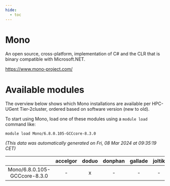 ```yaml
---
hide:
  - toc
---
```


Mono
====


An open source, cross-platform, implementation of C# and the CLR that is binary compatible with Microsoft.NET.

https://www.mono-project.com/
# Available modules


The overview below shows which Mono installations are available per HPC-UGent Tier-2cluster, ordered based on software version (new to old).

To start using Mono, load one of these modules using a `module load` command like:

```shell
module load Mono/6.8.0.105-GCCcore-8.3.0
```

*(This data was automatically generated on Fri, 08 Mar 2024 at 09:35:19 CET)*  

| |accelgor|doduo|donphan|gallade|joltik|skitty|
| :---: | :---: | :---: | :---: | :---: | :---: | :---: |
|Mono/6.8.0.105-GCCcore-8.3.0|-|x|-|-|-|x|
